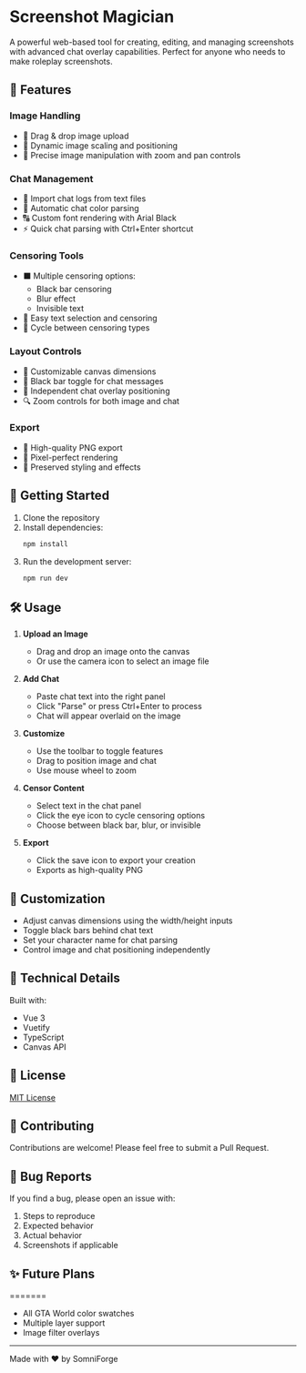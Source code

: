 # Screenshot Magician

A powerful web-based tool for creating, editing, and managing screenshots with advanced chat overlay capabilities. Perfect for anyone who needs to make roleplay screenshots.

## 🌟 Features

### Image Handling
- 📸 Drag & drop image upload
- 🔄 Dynamic image scaling and positioning
- 🎯 Precise image manipulation with zoom and pan controls

### Chat Management
- 📝 Import chat logs from text files
- 🎨 Automatic chat color parsing
- 🔠 Custom font rendering with Arial Black
- ⚡ Quick chat parsing with Ctrl+Enter shortcut

### Censoring Tools
- ⬛ Multiple censoring options:
  - Black bar censoring
  - Blur effect
  - Invisible text
- 🎯 Easy text selection and censoring
- 🔄 Cycle between censoring types

### Layout Controls
- 📏 Customizable canvas dimensions
- 🎨 Black bar toggle for chat messages
- 🎯 Independent chat overlay positioning
- 🔍 Zoom controls for both image and chat

### Export
- 💾 High-quality PNG export
- 🎯 Pixel-perfect rendering
- 🎨 Preserved styling and effects

## 🚀 Getting Started

1. Clone the repository
2. Install dependencies:
   ```bash
   npm install
   ```
3. Run the development server:
   ```bash
   npm run dev
   ```

## 🛠️ Usage

1. **Upload an Image**
   - Drag and drop an image onto the canvas
   - Or use the camera icon to select an image file

2. **Add Chat**
   - Paste chat text into the right panel
   - Click "Parse" or press Ctrl+Enter to process
   - Chat will appear overlaid on the image

3. **Customize**
   - Use the toolbar to toggle features
   - Drag to position image and chat
   - Use mouse wheel to zoom

4. **Censor Content**
   - Select text in the chat panel
   - Click the eye icon to cycle censoring options
   - Choose between black bar, blur, or invisible

5. **Export**
   - Click the save icon to export your creation
   - Exports as high-quality PNG

## 🎨 Customization

- Adjust canvas dimensions using the width/height inputs
- Toggle black bars behind chat text
- Set your character name for chat parsing
- Control image and chat positioning independently

## 🔧 Technical Details

Built with:
- Vue 3
- Vuetify
- TypeScript
- Canvas API

## 📝 License

[MIT License](LICENSE)

## 🤝 Contributing

Contributions are welcome! Please feel free to submit a Pull Request.

## 🐛 Bug Reports

If you find a bug, please open an issue with:
1. Steps to reproduce
2. Expected behavior
3. Actual behavior
4. Screenshots if applicable

## ✨ Future Plans

=======
- All GTA World color swatches
- Multiple layer support
- Image filter overlays
---

Made with ❤️ by SomniForge
